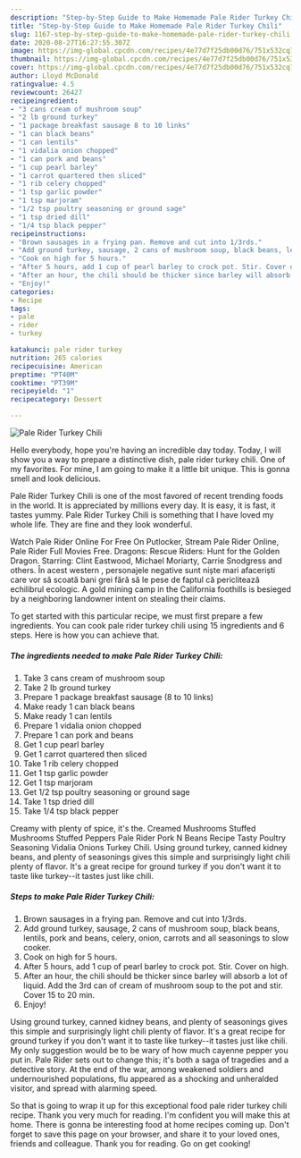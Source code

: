 ```yaml
---
description: "Step-by-Step Guide to Make Homemade Pale Rider Turkey Chili"
title: "Step-by-Step Guide to Make Homemade Pale Rider Turkey Chili"
slug: 1167-step-by-step-guide-to-make-homemade-pale-rider-turkey-chili
date: 2020-08-27T16:27:55.307Z
image: https://img-global.cpcdn.com/recipes/4e77d7f25db00d76/751x532cq70/pale-rider-turkey-chili-recipe-main-photo.jpg
thumbnail: https://img-global.cpcdn.com/recipes/4e77d7f25db00d76/751x532cq70/pale-rider-turkey-chili-recipe-main-photo.jpg
cover: https://img-global.cpcdn.com/recipes/4e77d7f25db00d76/751x532cq70/pale-rider-turkey-chili-recipe-main-photo.jpg
author: Lloyd McDonald
ratingvalue: 4.5
reviewcount: 26427
recipeingredient:
- "3 cans cream of mushroom soup"
- "2 lb ground turkey"
- "1 package breakfast sausage 8 to 10 links"
- "1 can black beans"
- "1 can lentils"
- "1 vidalia onion chopped"
- "1 can pork and beans"
- "1 cup pearl barley"
- "1 carrot quartered then sliced"
- "1 rib celery chopped"
- "1 tsp garlic powder"
- "1 tsp marjoram"
- "1/2 tsp poultry seasoning or ground sage"
- "1 tsp dried dill"
- "1/4 tsp black pepper"
recipeinstructions:
- "Brown sausages in a frying pan. Remove and cut into 1/3rds."
- "Add ground turkey, sausage, 2 cans of mushroom soup, black beans, lentils, pork and beans, celery, onion, carrots and all seasonings to slow cooker."
- "Cook on high for 5 hours."
- "After 5 hours, add 1 cup of pearl barley to crock pot. Stir. Cover on high."
- "After an hour, the chili should be thicker since barley will absorb a lot of liquid. Add the 3rd can of cream of mushroom soup to the pot and stir. Cover 15 to 20 min."
- "Enjoy!"
categories:
- Recipe
tags:
- pale
- rider
- turkey

katakunci: pale rider turkey 
nutrition: 265 calories
recipecuisine: American
preptime: "PT40M"
cooktime: "PT39M"
recipeyield: "1"
recipecategory: Dessert

---
```



![Pale Rider Turkey Chili](https://img-global.cpcdn.com/recipes/4e77d7f25db00d76/751x532cq70/pale-rider-turkey-chili-recipe-main-photo.jpg)

Hello everybody, hope you're having an incredible day today. Today, I will show you a way to prepare a distinctive dish, pale rider turkey chili. One of my favorites. For mine, I am going to make it a little bit unique. This is gonna smell and look delicious.

Pale Rider Turkey Chili is one of the most favored of recent trending foods in the world. It is appreciated by millions every day. It is easy, it is fast, it tastes yummy. Pale Rider Turkey Chili is something that I have loved my whole life. They are fine and they look wonderful.

Watch Pale Rider Online For Free On Putlocker, Stream Pale Rider Online, Pale Rider Full Movies Free. Dragons: Rescue Riders: Hunt for the Golden Dragon. Starring: Clint Eastwood, Michael Moriarty, Carrie Snodgress and others. În acest western , personajele negative sunt niște mari afaceriști care vor să scoată bani grei fără să le pese de faptul că periclitează echilibrul ecologic. A gold mining camp in the California foothills is besieged by a neighboring landowner intent on stealing their claims.


To get started with this particular recipe, we must first prepare a few ingredients. You can cook pale rider turkey chili using 15 ingredients and 6 steps. Here is how you can achieve that.

<!--inarticleads1-->

##### The ingredients needed to make Pale Rider Turkey Chili:

1. Take 3 cans cream of mushroom soup
1. Take 2 lb ground turkey
1. Prepare 1 package breakfast sausage (8 to 10 links)
1. Make ready 1 can black beans
1. Make ready 1 can lentils
1. Prepare 1 vidalia onion chopped
1. Prepare 1 can pork and beans
1. Get 1 cup pearl barley
1. Get 1 carrot quartered then sliced
1. Take 1 rib celery chopped
1. Get 1 tsp garlic powder
1. Get 1 tsp marjoram
1. Get 1/2 tsp poultry seasoning or ground sage
1. Take 1 tsp dried dill
1. Take 1/4 tsp black pepper


Creamy with plenty of spice, it&#39;s the. Creamed Mushrooms Stuffed Mushrooms Stuffed Peppers Pale Rider Pork N Beans Recipe Tasty Poultry Seasoning Vidalia Onions Turkey Chili. Using ground turkey, canned kidney beans, and plenty of seasonings gives this simple and surprisingly light chili plenty of flavor. It&#39;s a great recipe for ground turkey if you don&#39;t want it to taste like turkey--it tastes just like chili. 

<!--inarticleads2-->

##### Steps to make Pale Rider Turkey Chili:

1. Brown sausages in a frying pan. Remove and cut into 1/3rds.
1. Add ground turkey, sausage, 2 cans of mushroom soup, black beans, lentils, pork and beans, celery, onion, carrots and all seasonings to slow cooker.
1. Cook on high for 5 hours.
1. After 5 hours, add 1 cup of pearl barley to crock pot. Stir. Cover on high.
1. After an hour, the chili should be thicker since barley will absorb a lot of liquid. Add the 3rd can of cream of mushroom soup to the pot and stir. Cover 15 to 20 min.
1. Enjoy!


Using ground turkey, canned kidney beans, and plenty of seasonings gives this simple and surprisingly light chili plenty of flavor. It&#39;s a great recipe for ground turkey if you don&#39;t want it to taste like turkey--it tastes just like chili. My only suggestion would be to be wary of how much cayenne pepper you put in. Pale Rider sets out to change this; it&#39;s both a saga of tragedies and a detective story. At the end of the war, among weakened soldiers and undernourished populations, flu appeared as a shocking and unheralded visitor, and spread with alarming speed. 

So that is going to wrap it up for this exceptional food pale rider turkey chili recipe. Thank you very much for reading. I'm confident you will make this at home. There is gonna be interesting food at home recipes coming up. Don't forget to save this page on your browser, and share it to your loved ones, friends and colleague. Thank you for reading. Go on get cooking!
